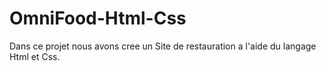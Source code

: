 # OmniFood-Html-Css
Dans ce projet nous avons cree un Site de restauration a l'aide du langage Html et Css.
